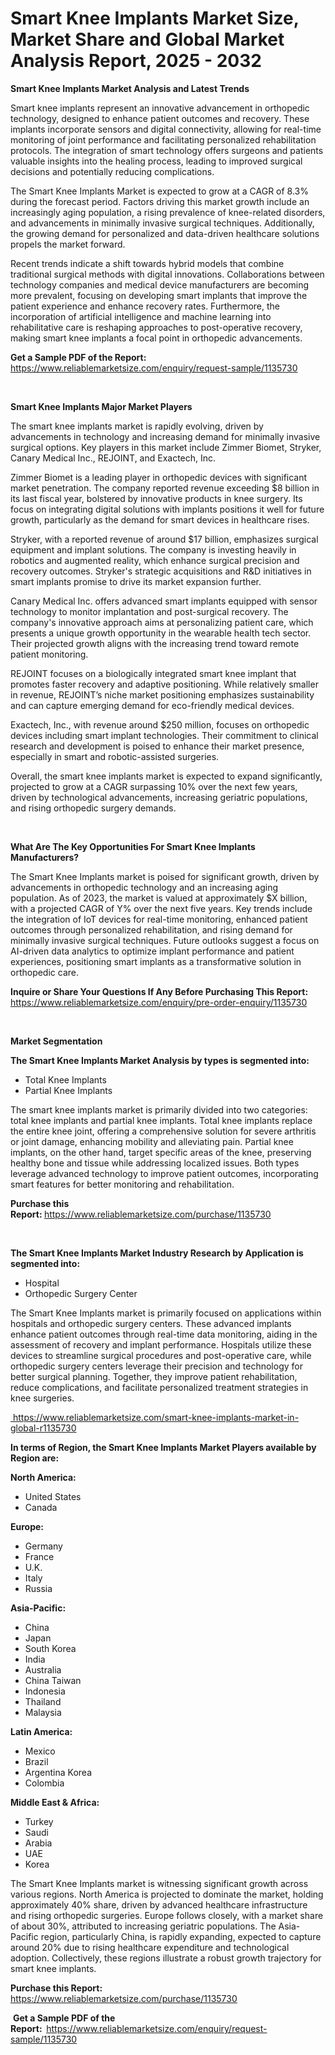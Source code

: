 <p><h1>Smart Knee Implants Market Size, Market Share and Global Market Analysis Report, 2025 - 2032</h1></p><p><strong>Smart Knee Implants Market Analysis and Latest Trends</strong></p>
<p><p>Smart knee implants represent an innovative advancement in orthopedic technology, designed to enhance patient outcomes and recovery. These implants incorporate sensors and digital connectivity, allowing for real-time monitoring of joint performance and facilitating personalized rehabilitation protocols. The integration of smart technology offers surgeons and patients valuable insights into the healing process, leading to improved surgical decisions and potentially reducing complications.</p><p>The Smart Knee Implants Market is expected to grow at a CAGR of 8.3% during the forecast period. Factors driving this market growth include an increasingly aging population, a rising prevalence of knee-related disorders, and advancements in minimally invasive surgical techniques. Additionally, the growing demand for personalized and data-driven healthcare solutions propels the market forward.</p><p>Recent trends indicate a shift towards hybrid models that combine traditional surgical methods with digital innovations. Collaborations between technology companies and medical device manufacturers are becoming more prevalent, focusing on developing smart implants that improve the patient experience and enhance recovery rates. Furthermore, the incorporation of artificial intelligence and machine learning into rehabilitative care is reshaping approaches to post-operative recovery, making smart knee implants a focal point in orthopedic advancements.</p></p>
<p><strong>Get a Sample PDF of the Report:&nbsp;</strong> <a href="https://www.reliablemarketsize.com/enquiry/request-sample/1135730?utm_campaign=2640&utm_medium=2&utm_source=Github&utm_content=ia&utm_term=13042025&utm_id=smart-knee-implants">https://www.reliablemarketsize.com/enquiry/request-sample/1135730</a></p>
<p>&nbsp;</p>
<p><strong>Smart Knee Implants Major Market Players</strong></p>
<p><p>The smart knee implants market is rapidly evolving, driven by advancements in technology and increasing demand for minimally invasive surgical options. Key players in this market include Zimmer Biomet, Stryker, Canary Medical Inc., REJOINT, and Exactech, Inc.</p><p>Zimmer Biomet is a leading player in orthopedic devices with significant market penetration. The company reported revenue exceeding $8 billion in its last fiscal year, bolstered by innovative products in knee surgery. Its focus on integrating digital solutions with implants positions it well for future growth, particularly as the demand for smart devices in healthcare rises.</p><p>Stryker, with a reported revenue of around $17 billion, emphasizes surgical equipment and implant solutions. The company is investing heavily in robotics and augmented reality, which enhance surgical precision and recovery outcomes. Stryker's strategic acquisitions and R&D initiatives in smart implants promise to drive its market expansion further.</p><p>Canary Medical Inc. offers advanced smart implants equipped with sensor technology to monitor implantation and post-surgical recovery. The company's innovative approach aims at personalizing patient care, which presents a unique growth opportunity in the wearable health tech sector. Their projected growth aligns with the increasing trend toward remote patient monitoring.</p><p>REJOINT focuses on a biologically integrated smart knee implant that promotes faster recovery and adaptive positioning. While relatively smaller in revenue, REJOINT’s niche market positioning emphasizes sustainability and can capture emerging demand for eco-friendly medical devices.</p><p>Exactech, Inc., with revenue around $250 million, focuses on orthopedic devices including smart implant technologies. Their commitment to clinical research and development is poised to enhance their market presence, especially in smart and robotic-assisted surgeries.</p><p>Overall, the smart knee implants market is expected to expand significantly, projected to grow at a CAGR surpassing 10% over the next few years, driven by technological advancements, increasing geriatric populations, and rising orthopedic surgery demands.</p></p>
<p>&nbsp;</p>
<p><strong>What Are The Key Opportunities For Smart Knee Implants Manufacturers?</strong></p>
<p><p>The Smart Knee Implants market is poised for significant growth, driven by advancements in orthopedic technology and an increasing aging population. As of 2023, the market is valued at approximately $X billion, with a projected CAGR of Y% over the next five years. Key trends include the integration of IoT devices for real-time monitoring, enhanced patient outcomes through personalized rehabilitation, and rising demand for minimally invasive surgical techniques. Future outlooks suggest a focus on AI-driven data analytics to optimize implant performance and patient experiences, positioning smart implants as a transformative solution in orthopedic care.</p></p>
<p><strong>Inquire or Share Your Questions If Any Before Purchasing This Report:</strong> <a href="https://www.reliablemarketsize.com/enquiry/pre-order-enquiry/1135730?utm_campaign=2640&utm_medium=2&utm_source=Github&utm_content=ia&utm_term=13042025&utm_id=smart-knee-implants">https://www.reliablemarketsize.com/enquiry/pre-order-enquiry/1135730</a></p>
<p>&nbsp;</p>
<p><strong>Market Segmentation</strong></p>
<p><strong>The Smart Knee Implants Market Analysis by types is segmented into:</strong></p>
<p><ul><li>Total Knee Implants</li><li>Partial Knee Implants</li></ul></p>
<p><p>The smart knee implants market is primarily divided into two categories: total knee implants and partial knee implants. Total knee implants replace the entire knee joint, offering a comprehensive solution for severe arthritis or joint damage, enhancing mobility and alleviating pain. Partial knee implants, on the other hand, target specific areas of the knee, preserving healthy bone and tissue while addressing localized issues. Both types leverage advanced technology to improve patient outcomes, incorporating smart features for better monitoring and rehabilitation.</p></p>
<p><strong>Purchase this Report:&nbsp;</strong><a href="https://www.reliablemarketsize.com/purchase/1135730?utm_campaign=2640&utm_medium=2&utm_source=Github&utm_content=ia&utm_term=13042025&utm_id=smart-knee-implants">https://www.reliablemarketsize.com/purchase/1135730</a></p>
<p>&nbsp;</p>
<p><strong>The Smart Knee Implants Market Industry Research by Application is segmented into:</strong></p>
<p><ul><li>Hospital</li><li>Orthopedic Surgery Center</li></ul></p>
<p><p>The Smart Knee Implants market is primarily focused on applications within hospitals and orthopedic surgery centers. These advanced implants enhance patient outcomes through real-time data monitoring, aiding in the assessment of recovery and implant performance. Hospitals utilize these devices to streamline surgical procedures and post-operative care, while orthopedic surgery centers leverage their precision and technology for better surgical planning. Together, they improve patient rehabilitation, reduce complications, and facilitate personalized treatment strategies in knee surgeries.</p></p>
<p><a href="https://www.reliablemarketsize.com/smart-knee-implants-market-in-global-r1135730?utm_campaign=2640&utm_medium=2&utm_source=Github&utm_content=ia&utm_term=13042025&utm_id=smart-knee-implants">&nbsp;https://www.reliablemarketsize.com/smart-knee-implants-market-in-global-r1135730</a></p>
<p><strong>In terms of Region, the Smart Knee Implants Market Players available by Region are:</strong></p>
<p>
    <p> <strong> North America: </strong>
        <ul>
            <li>United States</li>
            <li>Canada</li>
        </ul>
        </p> 
    <p> <strong> Europe: </strong>
        <ul>
            <li>Germany</li>
            <li>France</li>
            <li>U.K.</li>
            <li>Italy</li>
            <li>Russia</li>
        </ul>
        </p> 
    <p> <strong> Asia-Pacific: </strong>
        <ul>
            <li>China</li>
            <li>Japan</li>
            <li>South Korea</li>
            <li>India</li>
            <li>Australia</li>
            <li>China Taiwan</li>
            <li>Indonesia</li>
            <li>Thailand</li>
            <li>Malaysia</li>
        </ul>
        </p> 
    <p> <strong> Latin America: </strong>
        <ul>
            <li>Mexico</li>
            <li>Brazil</li>
            <li>Argentina Korea</li>
            <li>Colombia</li>
        </ul>
        </p> 
    <p> <strong> Middle East & Africa: </strong>
        <ul>
            <li>Turkey</li>
            <li>Saudi</li>
            <li>Arabia</li>
            <li>UAE</li>
            <li>Korea</li>
        </ul>
    </p>
    </p>
<p><p>The Smart Knee Implants market is witnessing significant growth across various regions. North America is projected to dominate the market, holding approximately 40% share, driven by advanced healthcare infrastructure and rising orthopedic surgeries. Europe follows closely, with a market share of about 30%, attributed to increasing geriatric populations. The Asia-Pacific region, particularly China, is rapidly expanding, expected to capture around 20% due to rising healthcare expenditure and technological adoption. Collectively, these regions illustrate a robust growth trajectory for smart knee implants.</p></p>
<p><strong>Purchase this Report: </strong><a href="https://www.reliablemarketsize.com/purchase/1135730?utm_campaign=2640&utm_medium=2&utm_source=Github&utm_content=ia&utm_term=13042025&utm_id=smart-knee-implants">https://www.reliablemarketsize.com/purchase/1135730</a></p>
<p>&nbsp;<strong>Get a Sample PDF of the Report:&nbsp;&nbsp;</strong><a href="https://www.reliablemarketsize.com/enquiry/request-sample/1135730?utm_campaign=2640&utm_medium=2&utm_source=Github&utm_content=ia&utm_term=13042025&utm_id=smart-knee-implants">https://www.reliablemarketsize.com/enquiry/request-sample/1135730</a></p>
<p><strong></strong></p>
<p><p></p><p></p><p></p></p>